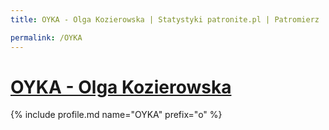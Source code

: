 ```yaml
---
title: OYKA - Olga Kozierowska | Statystyki patronite.pl | Patromierz

permalink: /OYKA
---
```


# [OYKA - Olga Kozierowska](https://patronite.pl/OYKA)

{% include profile.md name="OYKA" prefix="o" %}
